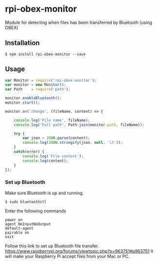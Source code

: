# rpi-obex-monitor

Module for detecting when files has been transferred by Bluetooth (using OBEX)

## Installation
	$ npm install rpi-obex-monitor --save


## Usage

````javascript
var Monitor = require('rpi-obex-monitor');
var monitor = new Monitor();
var Path    = require('path');

monitor.enableBluetooth();
monitor.start();

monitor.on('change', (fileName, content) => {

    console.log('File name', fileName);
    console.log('Full path', Path.join(monitor.path, fileName));

    try {
        var json = JSON.parse(content);
        console.log(JSON.stringify(json, null, '\t'));
    }
    catch(error) {
        console.log('File content');
        console.log(content);
    }
});
````

### Set up Bluetooth

Make sure Bluetooth is up and running.

    $ sudo bluetoothctl

Enter the following commands

    power on
    agent NoInputNoOutput
    default-agent
    pairable on
    exit

Follow this link to set up Bluetooth file transfer. https://www.raspberrypi.org/forums/viewtopic.php?p=963751#p963751
It will make your Raspberry Pi accept files from your Mac or PC.
